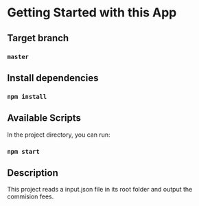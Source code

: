 # Getting Started with this App

## Target branch

### `master`

## Install dependencies

### `npm install`

## Available Scripts

In the project directory, you can run:

### `npm start`

## Description

This project reads a input.json file in its root folder and output the commision fees.
